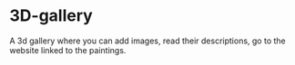 # 3D-gallery

A 3d gallery where you can add images, read their descriptions, go to the website linked to the paintings.
